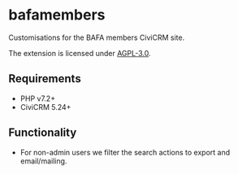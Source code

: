 # bafamembers

Customisations for the BAFA members CiviCRM site.

The extension is licensed under [AGPL-3.0](LICENSE.txt).

## Requirements

* PHP v7.2+
* CiviCRM 5.24+

## Functionality

* For non-admin users we filter the search actions to export and email/mailing.
